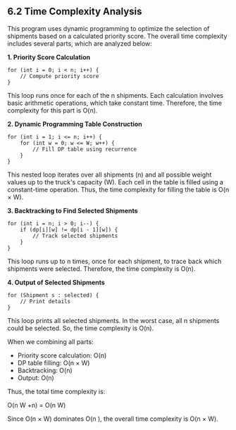 ## 6.2 Time Complexity Analysis 

This program uses dynamic programming to optimize the selection of shipments based on a calculated priority score. The overall time complexity includes several parts, which are analyzed below:

**1. Priority Score Calculation**
```
for (int i = 0; i < n; i++) {
    // Compute priority score
}
```

This loop runs once for each of the n shipments. Each calculation involves basic arithmetic operations, which take constant time. Therefore, the time complexity for this part is O(n).

**2. Dynamic Programming Table Construction**
```
for (int i = 1; i <= n; i++) {
    for (int w = 0; w <= W; w++) {
        // Fill DP table using recurrence
    }
}
```
This nested loop iterates over all shipments (n) and all possible weight values up to the truck's capacity (W). Each cell in the table is filled using a constant-time operation. Thus, the time complexity for filling the table is O(n × W).

**3. Backtracking to Find Selected Shipments**
```
for (int i = n; i > 0; i--) {
    if (dp[i][w] != dp[i - 1][w]) {
        // Track selected shipments
    }
}
```
This loop runs up to n times, once for each shipment, to trace back which shipments were selected. Therefore, the time complexity is O(n).

**4. Output of Selected Shipments**
```
for (Shipment s : selected) {
    // Print details
}
```
This loop prints all selected shipments. In the worst case, all n shipments could be selected. So, the time complexity is O(n).

When we combining all parts:
- Priority score calculation: O(n)
- DP table filling: O(n × W)
- Backtracking: O(n)
- Output: O(n)

Thus, the total time complexity is:

O(n W +n) = O(n W)  

Since O(n × W) dominates O(n ), the overall time complexity is O(n × W).
